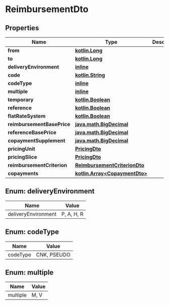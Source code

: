 # ReimbursementDto

## Properties
Name | Type | Description | Notes
------------ | ------------- | ------------- | -------------
**from** | [**kotlin.Long**](.md) |  |  [optional]
**to** | [**kotlin.Long**](.md) |  |  [optional]
**deliveryEnvironment** | [**inline**](#DeliveryEnvironmentEnum) |  |  [optional]
**code** | [**kotlin.String**](.md) |  |  [optional]
**codeType** | [**inline**](#CodeTypeEnum) |  |  [optional]
**multiple** | [**inline**](#MultipleEnum) |  |  [optional]
**temporary** | [**kotlin.Boolean**](.md) |  |  [optional]
**reference** | [**kotlin.Boolean**](.md) |  |  [optional]
**flatRateSystem** | [**kotlin.Boolean**](.md) |  |  [optional]
**reimbursementBasePrice** | [**java.math.BigDecimal**](java.math.BigDecimal.md) |  |  [optional]
**referenceBasePrice** | [**java.math.BigDecimal**](java.math.BigDecimal.md) |  |  [optional]
**copaymentSupplement** | [**java.math.BigDecimal**](java.math.BigDecimal.md) |  |  [optional]
**pricingUnit** | [**PricingDto**](PricingDto.md) |  |  [optional]
**pricingSlice** | [**PricingDto**](PricingDto.md) |  |  [optional]
**reimbursementCriterion** | [**ReimbursementCriterionDto**](ReimbursementCriterionDto.md) |  |  [optional]
**copayments** | [**kotlin.Array&lt;CopaymentDto&gt;**](CopaymentDto.md) |  |  [optional]

<a name="DeliveryEnvironmentEnum"></a>
## Enum: deliveryEnvironment
Name | Value
---- | -----
deliveryEnvironment | P, A, H, R

<a name="CodeTypeEnum"></a>
## Enum: codeType
Name | Value
---- | -----
codeType | CNK, PSEUDO

<a name="MultipleEnum"></a>
## Enum: multiple
Name | Value
---- | -----
multiple | M, V
